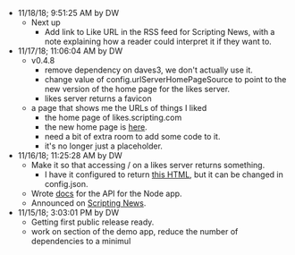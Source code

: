 * 11/18/18; 9:51:25 AM by DW   * Next up      * Add link to Like URL in the RSS feed for Scripting News, with a note explaining how a reader could interpret it if they want to.* 11/17/18; 11:06:04 AM by DW   * v0.4.8      * remove dependency on daves3, we don't actually use it.      * change value of config.urlServerHomePageSource to point to the new version of the home page for the likes server.       * likes server returns a favicon   * a page that shows me the URLs of things I liked      * the home page of likes.scripting.com      * the new home page is <a href="http://scripting.com/code/nodelikes/serverhomepage/">here</a>.       * need a bit of extra room to add some code to it.       * it's no longer just a placeholder.* 11/16/18; 11:25:28 AM by DW   * Make it so that accessing / on a likes server returns something.        * I have it configured to return <a href="http://scripting.com/code/nodelikes/myhomepage.html">this HTML</a>, but it can be changed in config.json.   * Wrote <a href="https://github.com/scripting/likes#api-for-the-node-app">docs</a> for the API for the Node app.   * Announced on <a href="http://scripting.com/2018/11/16.html">Scripting News</a>.* 11/15/18; 3:03:01 PM by DW   * Getting first public release ready.   * work on <head> section of the demo app, reduce the number of dependencies to a minimul